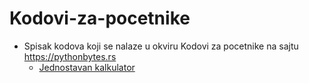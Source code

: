 # Kodovi-za-pocetnike

- Spisak kodova koji se nalaze u okviru Kodovi za pocetnike na sajtu https://pythonbytes.rs
   - [Jednostavan kalkulator](kalkulator.py)
